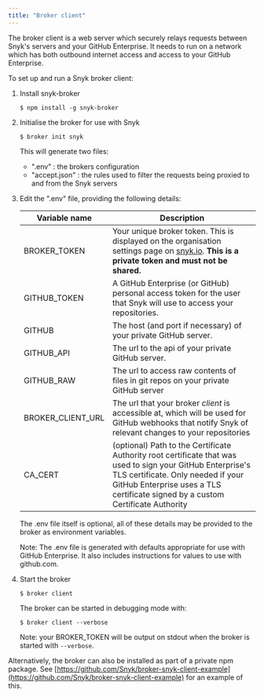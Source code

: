 ```yaml
---
title: "Broker client"
---
```


The broker client is a web server which securely relays requests between Snyk's servers and your GitHub Enterprise. It needs to run on a network which has both outbound internet access and access to your GitHub Enterprise.

To set up and run a Snyk broker client:

1. Install snyk-broker

     `$ npm install -g snyk-broker`

2. Initialise the broker for use with Snyk

     `$ broker init snyk`

   This will generate two files:
     - ".env"        : the brokers configuration
     - "accept.json" : the rules used to filter the requests being proxied to and from the Snyk servers

3. Edit the ".env" file, providing the following details:

    | Variable name     | Description                                                                                                                                                                                                                         |
    |-------------------|-------------------------------------------------------------------------------------------------------------------------------------------------------------------------------------------------------------------------------------|
    | BROKER_TOKEN      | Your unique broker token. This is displayed on the organisation settings page on [snyk.io](https://snyk.io). **This is a private token and must not be shared.**                                                                    |
    | GITHUB_TOKEN      | A GitHub Enterprise (or GitHub) personal access token for the user that Snyk will use to access your repositories.                                                                                                                  |
    | GITHUB            | The host (and port if necessary) of your private GitHub server.                                                                                                                                                                     |
    | GITHUB_API        | The url to the api of your private GitHub server.                                                                                                                                                                                   |
    | GITHUB_RAW        | The url to access raw contents of files in git repos on your private GitHub server                                                                                                                                                  |
    | BROKER_CLIENT_URL | The url that your broker *client* is accessible at, which will be used for GitHub webhooks that notify Snyk of relevant changes to your repositories                                                                                |
    | CA_CERT           | (optional) Path to the Certificate Authority root certificate that was used to sign your GitHub Enterprise's TLS certificate. Only needed if your GitHub Enterprise uses a TLS certificate signed by a custom Certificate Authority |

   The .env file itself is optional, all of these details may be provided to the broker as environment variables.

   Note: The .env file is generated with defaults appropriate for use with GitHub Enterprise. It also includes instructions for values to use with github.com.

4. Start the broker

    `$ broker client`

   The broker can be started in debugging mode with:

    `$ broker client --verbose`

   Note: your BROKER_TOKEN will be output on stdout when the broker is started with `--verbose`.

Alternatively, the broker can also be installed as part of a private npm package. See [https://github.com/Snyk/broker-snyk-client-example](https://github.com/Snyk/broker-snyk-client-example) for an example of this.
